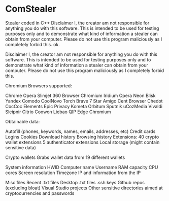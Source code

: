 # ComStealer
Stealer coded in C++
Disclaimer
I, the creator am not responsible for anything you do with this software. This is intended to be used for testing purposes only and to demonstrate what kind of information a stealer can obtain from your computer. Please do not use this program maliciously as I completely forbid this.
ok.

Disclaimer
I, the creator am not responsible for anything you do with this software. This is intended to be used for testing purposes only and to demonstrate what kind of information a stealer can obtain from your computer. Please do not use this program maliciously as I completely forbid this.

Chromium
Browsers supported:

Chrome
Opera
Slimjet
360 Browser
Chromium
Iridium
Opera Neon
Blisk
Yandex
Comodo
CoolNovo
Torch
Brave
7 Star
Amigo
Cent Browser
Chedot
CocCoc
Elements
Epic Privacy
Kometa
Orbitum
Sputnik
uCozMedia
Vivaldi
Sleipnir
Citrio
Coowon
Liebao
QIP
Edge Chromium

Obtainable data:

Autofill (phones, keywords, names, emails, addresses, etc)
Credit cards
Logins
Cookies
Download history
Browsing history
Extensions:
40 crypto wallet extensions
5 authenticator extensions
Local storage (might contain sensitive data)

Crypto wallets
Grabs wallet data from 19 different wallets

System information
HWID
Computer name
Username
RAM capacity
CPU cores
Screen resolution
Timezone
IP and information from the IP

Misc files
Recent .txt files
Desktop .txt files
.ssh keys
Github repos (excluding bloat)
Visual Studio projects
Other sensitive directories aimed at cryptocurrencies and passwords
